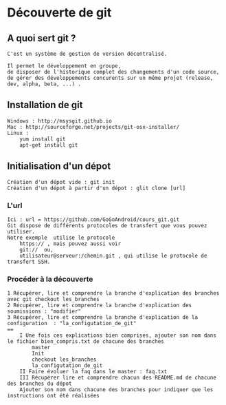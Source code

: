 # Découverte de git

## A quoi sert git ?
	C'est un système de gestion de version décentralisé.
	
	Il permet le développement en groupe,
	de disposer de l'historique complet des changements d'un code source,
	de gérer des développements concurents sur un même projet (release, dev, alpha, beta, ...) .
	

## Installation de git

	Windows : http://msysgit.github.io
	Mac : http://sourceforge.net/projects/git-osx-installer/
	Linux : 
		yum install git
		apt-get install git
		
	
## Initialisation d'un dépot

	Création d'un dépot vide : git init
	Création d'un dépot à partir d'un dépot : glit clone [url]
	
### L'url
	Ici : url = https://github.com/GoGoAndroid/cours_git.git
	Git dispose de différents protocoles de transfert que vous pouvez utiliser. 
	Notre exemple  utilise le protocole 
		https:// , mais pouvez aussi voir
		git://  ou,
		utilisateur@serveur:/chemin.git , qui utilise le protocole de transfert SSH.
		

### Procéder à la découverte

	1 Récupérer, lire et comprendre la branche d'explication des branches avec git checkout les_branches
	2 Récupérer, lire et comprendre la branche d'explication des soumissions : "modifier"
	3 Récupérer, lire et comprendre la branche d'explication de la configuration  : "la_configutation_de_git"
	==
		I Une fois ces explications bien comprises, ajouter son nom dans le fichier bien_compris.txt de chacune des branches
			master
			Init
			checkout les_branches
			la_configutation_de_git
		II Faire évoluer la faq dans le master : faq.txt
		III Récupérer lire et comprendre chacun des README.md de chacune des branches du dépot
		Ajouter son nom dans chacune des branches pour indiquer que les instructions ont été réalisées
		
	
	
	
	
